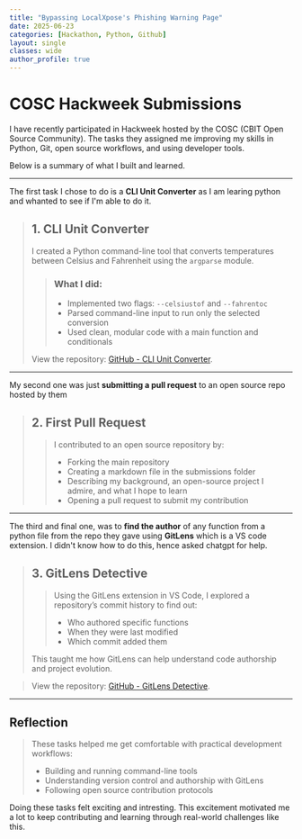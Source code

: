 ```yaml
---
title: "Bypassing LocalXpose's Phishing Warning Page"
date: 2025-06-23
categories: [Hackathon, Python, Github]
layout: single
classes: wide
author_profile: true
---
```

# COSC Hackweek Submissions

I have recently participated in Hackweek hosted by the COSC (CBIT Open Source Community).
The tasks they assigned me improving my skills in Python, Git, open source workflows, and using developer tools.

Below is a summary of what I built and learned.

---
The first task I chose to do is a **CLI Unit Converter** as I am learing python and whanted to see if I'm able to do it.

> ## 1. CLI Unit Converter
>
> I created a Python command-line tool that converts temperatures between Celsius and Fahrenheit using the `argparse` module.
>
> > ### What I did:
> > - Implemented two flags: `--celsiustof` and `--fahrentoc`
> > - Parsed command-line input to run only the selected conversion
> > - Used clean, modular code with a main function and conditionals
>
> View the repository: [GitHub - CLI Unit Converter](https://github.com/siddhartha078/cli-based-temparature-converter).

---
My second one was just **submitting a pull request** to an open source repo hosted by them
> ## 2. First Pull Request
>
> > I contributed to an open source repository by:
> > - Forking the main repository
> > - Creating a markdown file in the submissions folder
> > - Describing my background, an open-source project I admire, and what I hope to learn
> > - Opening a pull request to submit my contribution
>
---
The third and final one, was to **find the author** of any function from a python file from the repo they gave using **GitLens** which is a VS code extension.
I didn't know how to do this, hence asked chatgpt for help.

> ## 3. GitLens Detective
>
> > Using the GitLens extension in VS Code, I explored a repository’s commit history to find out:
> > - Who authored specific functions
> > - When they were last modified
> > - Which commit added them
>
> This taught me how GitLens can help understand code authorship and project evolution.

> View the repository: [GitHub - GitLens Detective](https://github.com/siddhartha078/cli).

---

## Reflection

> These tasks helped me get comfortable with practical development workflows:
> - Building and running command-line tools
> - Understanding version control and authorship with GitLens
> - Following open source contribution protocols

Doing these tasks felt exciting and intresting.
This excitement motivated me a lot to keep contributing and learning through real-world challenges like this.
